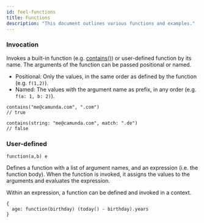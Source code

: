 ```yaml
---
id: feel-functions
title: Functions
description: "This document outlines various functions and examples."
---
```


### Invocation

Invokes a built-in function (e.g. [contains()](/docs/bpmn-dmn/feel/builtin-functions/feel-built-in-functions-string#contains)) or user-defined
function by its name. The arguments of the function can be passed positional or named.

- Positional: Only the values, in the same order as defined by the function (e.g. `f(1,2)`).
- Named: The values with the argument name as prefix, in any order (e.g. `f(a: 1, b: 2)`).

```feel
contains("me@camunda.com", ".com")
// true

contains(string: "me@camunda.com", match: ".de")
// false
```

### User-defined

```feel
function(a,b) e
```

Defines a function with a list of argument names, and an expression (i.e. the function body). When
the function is invoked, it assigns the values to the arguments and evaluates the expression.

Within an expression, a function can be defined and invoked in a context.

```feel
{
  age: function(birthday) (today() - birthday).years
}
```
